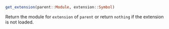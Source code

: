 ```julia
get_extension(parent::Module, extension::Symbol)
```

Return the module for `extension` of `parent` or return `nothing` if the extension is not loaded.

